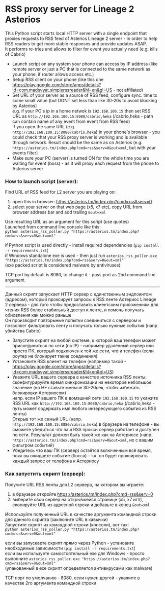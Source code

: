 # RSS proxy server for Lineage 2 Asterios 

This Python script starts local HTTP server with a single endpoint that proxies requests to RSS feed of Asterios Lineage 2 server - in order to help RSS readers to get more stable responses and provide updates ASAP.  
It performs re-tries and allows to filter for event you actually need (e.g. kills of Cabrio)

- Launch script on any system your phone can access by IP address (like remote server or just a PC that is connected to the same network as your phone, if router allows access etc.)  
- Setup RSS client on your phone (like this one https://play.google.com/store/apps/details?id=com.madsvyat.simplerssreader&hl=en&gl=US - not affiliated)  
- Set URL of your server as a source of RSS feed, configure sync. time to some small value (but DONT set less than like 30-20s to avoid blocking by Asterios)  
e.g. if your PC's ip in a home netwok is `192.168.100.15` then set RSS URL as `http://192.168.100.15:8080/cabrio,heka` (/cabrio,heka - path can contain name of any event from event from RSS feed)  
If you open the same URL (e.g. `http://192.168.100.15:8080/cabrio,heka`) in your phone's browser - you could check that your RSS proxy server is working and is available through network. Result should be the same as on Asterios (e.g. `https://asterios.tm/index.php?cmd=rss&serv=0&out=xml`, but with your events filter)  
- Make sure your PC (server) is turned ON for the whole time you are waiting for event (boss) - as it will proxy each request from the phone to Asterios server   

### How to launch script (server):  
Find URL of RSS feed for L2 server you are playing on:  
1. open this in browser: https://asterios.tm/index.php?cmd=rss&serv=0  
2. select your server on that web page (x5, x7 etc), copy URL from browser address bar and add trailing `&out=xml`

Use resulting URL as an argument for this script (use quotes)  
Launched from command line console like this:  
`python asterios_rss_poller.py "https://asterios.tm/index.php?cmd=rss&serv=0&out=xml"`  

if Python script is used directly - install required dependencies (`pip install -r requirements.txt`)  
if Windows standalone exe is used - then just run `asterios_rss_poller.exe "https://asterios.tm/index.php?cmd=rss&serv=0&out=xml"`  
(exe packed script is considered malware by antiviruses)  

TCP port by default is 8080, to change it - pass port as 2nd command line argument  

------------------------------

Данный скрипт запускает HTTP сервер с единственным эндпоинтом (адресом), который проксирует запросы к RSS ленте Астериос Lineage 2 сервера - для того чтобы предоставить клиентским приложениям для чтения RSS более стабильный доступ к ленте, и помочь получать обновления как можно раньше  
Он производит повторыные попытки соединиться с сервером и позволяет фильтровать ленту и получать только нужные события (напр. убийства Cabrio)  

- Запустите скрипт на любой системе, к которой ваш телефон может присоединиться по сети (по IP) - например удалённый сервер или просто ПК, который подключен к той же сети, что и телефон (если роутер не блокирует такие соединения)  
- Установите RSS клиент на телефон (например такой - https://play.google.com/store/apps/details?id=com.madsvyat.simplerssreader&hl=en&gl=US)  
- Укажите URL вашего сервера в качестве источника RSS ленты, сконфигурируйте время синхронизации на некоторое небольшое значение (но НЕ ставьте меньше 30-20сек, чтобы избежать блокировки Астериосом)  
напр. если IP вашего ПК в домашней сети `192.168.100.15` то укажите RSS URL как  `http://192.168.100.15:8080/cabrio,heka` (/cabrio,heka - путь может содержать имя любого интересующего события из RSS ленты)  
Открыв тот же самый URL (напр. `http://192.168.100.15:8080/cabrio,heka`) в браузере на телефоне - вы сможете убедиться что ваш RSS прокси сервер работает и доступен по сети. Результат должен быть такой же как на Астериосе (напр. `https://asterios.tm/index.php?cmd=rss&serv=0&out=xml`, но с вашим фильтром событий)  
- Убедитесь что ваш ПК (сервер) остаётся включенным всё время, пока вы ожидаете событие (босса) - т.к. он будет проксировать каждый запрос от телефона к Астериосу

### Как запустить скрипт (сервер):
Получите URL RSS ленты для L2 сервера, на котором вы играете:   
1. в браузере откройте https://asterios.tm/index.php?cmd=rss&serv=0  
2. выберите свой сервер на открывшейся странице (x5, x7 итп), скопируйте URL из адресной строки и добавьте в конец `&out=xml`

Используйте полученный URL в качестве аргумента командной строки для данного скрипта (заключите URL в кавычки)  
Запустите скрипт из командной строки (консоли), вот так:  
`python asterios_rss_poller.py "https://asterios.tm/index.php?cmd=rss&serv=0&out=xml"`  

если вы запускаете скрипт прямо через Python - установите необходимые зависимости (`pip install -r requirements.txt`)  
если вы используете самостоятельный exe для Windows - просто выполните `asterios_rss_poller.exe "https://asterios.tm/index.php?cmd=rss&serv=0&out=xml"`  
(упакованный в exe скрипт определяется антивирусами как malware)  

TCP порт по умолчанию - 8080, если нужен другой - укажите в качестве 2го аргумента командной строки
